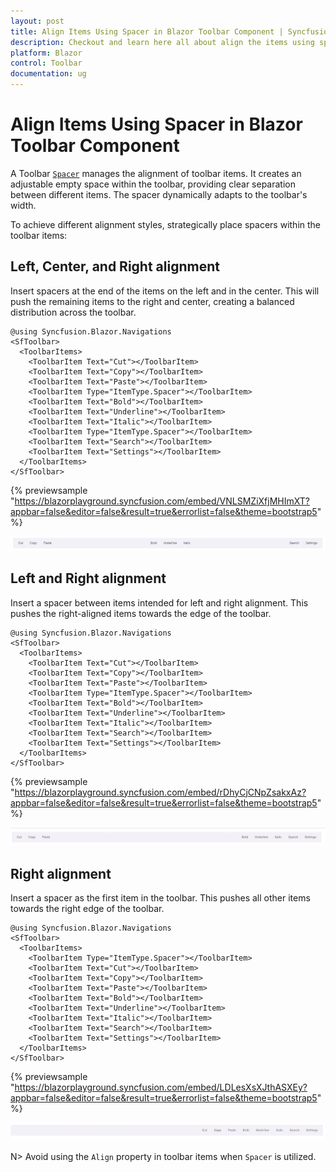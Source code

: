 ```yaml
---
layout: post
title: Align Items Using Spacer in Blazor Toolbar Component | Syncfusion
description: Checkout and learn here all about align the items using spacer in Syncfusion Blazor Toolbar component and more.
platform: Blazor
control: Toolbar
documentation: ug
---
```


# Align Items Using Spacer in Blazor Toolbar Component

A Toolbar [`Spacer`](https://help.syncfusion.com/cr/blazor/Syncfusion.Blazor.Navigations.ToolbarItem.html#Syncfusion_Blazor_Navigations_ToolbarItem_Type) manages the alignment of toolbar items. It creates an adjustable empty space within the toolbar, providing clear separation between different items. The spacer dynamically adapts to the toolbar's width.

To achieve different alignment styles, strategically place spacers within the toolbar items:

## Left, Center, and Right alignment

Insert spacers at the end of the items on the left and in the center. This will push the remaining items to the right and center, creating a balanced distribution across the toolbar.

```cshtml
@using Syncfusion.Blazor.Navigations
<SfToolbar>
  <ToolbarItems>
    <ToolbarItem Text="Cut"></ToolbarItem>
    <ToolbarItem Text="Copy"></ToolbarItem>
    <ToolbarItem Text="Paste"></ToolbarItem>
    <ToolbarItem Type="ItemType.Spacer"></ToolbarItem>
    <ToolbarItem Text="Bold"></ToolbarItem>
    <ToolbarItem Text="Underline"></ToolbarItem>
    <ToolbarItem Text="Italic"></ToolbarItem>
    <ToolbarItem Type="ItemType.Spacer"></ToolbarItem>
    <ToolbarItem Text="Search"></ToolbarItem>
    <ToolbarItem Text="Settings"></ToolbarItem>
  </ToolbarItems>
</SfToolbar>
```
{% previewsample "https://blazorplayground.syncfusion.com/embed/VNLSMZiXfjMHImXT?appbar=false&editor=false&result=true&errorlist=false&theme=bootstrap5" %}

![Blazor Toolbar Spacer](./images/blazor-toolbar-spacer-left-right-center-item.png)

## Left and Right alignment

Insert a spacer between items intended for left and right alignment. This pushes the right-aligned items towards the edge of the toolbar.

```cshtml
@using Syncfusion.Blazor.Navigations
<SfToolbar>
  <ToolbarItems>
    <ToolbarItem Text="Cut"></ToolbarItem>
    <ToolbarItem Text="Copy"></ToolbarItem>
    <ToolbarItem Text="Paste"></ToolbarItem>
    <ToolbarItem Type="ItemType.Spacer"></ToolbarItem>
    <ToolbarItem Text="Bold"></ToolbarItem>
    <ToolbarItem Text="Underline"></ToolbarItem>
    <ToolbarItem Text="Italic"></ToolbarItem>
    <ToolbarItem Text="Search"></ToolbarItem>
    <ToolbarItem Text="Settings"></ToolbarItem>
  </ToolbarItems>
</SfToolbar>
```
{% previewsample "https://blazorplayground.syncfusion.com/embed/rDhyCjCNpZsakxAz?appbar=false&editor=false&result=true&errorlist=false&theme=bootstrap5" %}

![Blazor Toolbar Spacer](./images/blazor-toolbar-spacer-left-right-item.png)

## Right alignment

Insert a spacer as the first item in the toolbar. This pushes all other items towards the right edge of the toolbar.

```cshtml
@using Syncfusion.Blazor.Navigations
<SfToolbar>
  <ToolbarItems>
    <ToolbarItem Type="ItemType.Spacer"></ToolbarItem>
    <ToolbarItem Text="Cut"></ToolbarItem>
    <ToolbarItem Text="Copy"></ToolbarItem>
    <ToolbarItem Text="Paste"></ToolbarItem>
    <ToolbarItem Text="Bold"></ToolbarItem>
    <ToolbarItem Text="Underline"></ToolbarItem>
    <ToolbarItem Text="Italic"></ToolbarItem>
    <ToolbarItem Text="Search"></ToolbarItem>
    <ToolbarItem Text="Settings"></ToolbarItem>
  </ToolbarItems>
</SfToolbar>
```
{% previewsample "https://blazorplayground.syncfusion.com/embed/LDLesXsXJthASXEy?appbar=false&editor=false&result=true&errorlist=false&theme=bootstrap5" %}

![Blazor Toolbar Spacer](./images/blazor-toolbar-spacer-right-item.png)


N> Avoid using the `Align` property in toolbar items when `Spacer` is utilized.